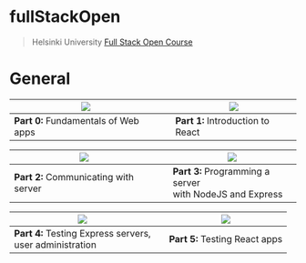 # fullStackOpen

>Helsinki University [Full Stack Open Course](https://fullstackopen.com/en/)
 
# General

| [![](https://i.ibb.co/dMMLBC3/part0-new.jpg)](https://github.com/EGRrqq/fullStackOpen/tree/main/part0) |     | [![](https://i.ibb.co/GFMG4qC/part1.jpg)](https://github.com/EGRrqq/fullStackOpen/tree/main/part1) |      
|--------------------------------------------------------------------------------------------------|-----|--------------------------------------------------------------------------------------------------|      
| **Part 0:** Fundamentals of Web apps                                                                 |     | **Part 1:** Introduction to React                                                                    | 

| [![](https://i.ibb.co/q9CQTfC/part2.jpg)](https://github.com/EGRrqq/fullStackOpen/tree/main/part2) |     | [![](https://i.ibb.co/hgg3Yc5/part3-new.jpg)](https://github.com/EGRrqq/fullStackOpen_part3) |      
|--------------------------------------------------------------------------------------------------|-----|--------------------------------------------------------------------------------------------------|  
| **Part 2:** Communicating with server                                                                |     | **Part 3:** Programming a server <br/>with NodeJS and Express                                        | 

| [![](https://i.ibb.co/WxnkQMK/part4.jpg)](https://github.com/EGRrqq/fullStackOpen/tree/main/part2) |     | [![](https://i.ibb.co/y48xPFT/part5.jpg)](https://github.com/EGRrqq/fullStackOpen_part3) |      
|----------------------------------------------------------------------------------------------------|-----|------------------------------------------------------------------------------------------|  
| **Part 4:** Testing Express servers, <br/>user administration                                                          |     | **Part 5:** Testing React apps                                                           | 